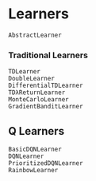 # Learners

```@docs
AbstractLearner
```

### Traditional Learners

```@docs
TDLearner
DoubleLearner
DifferentialTDLearner
TDλReturnLearner
MonteCarloLearner
GradientBanditLearner
```

## Q Learners

```@docs
BasicDQNLearner
DQNLearner
PrioritizedDQNLearner
RainbowLearner
```